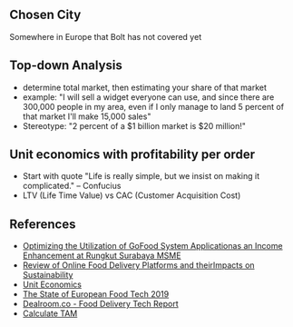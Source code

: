 ## Chosen City
Somewhere in Europe that Bolt has not covered yet

## Top-down Analysis
- determine total market, then estimating your share of that market
- example: "I will sell a widget everyone can use, and since there are 300,000 people in my area, even if I only manage to land 5 percent of that market I'll make 15,000 sales"
- Stereotype: "2 percent of a $1 billion market is $20 million!"

## Unit economics with profitability per order
- Start with quote "Life is really simple, but we insist on making it complicated." – Confucius
- LTV (Life Time Value) vs CAC (Customer Acquisition Cost)

## References
- [Optimizing the Utilization of GoFood System Applicationas an Income Enhancement at Rungkut Surabaya MSME](http://ebgc.upnjatim.ac.id/index.php/ebgc/article/download/88/37/)
- [Review of Online Food Delivery Platforms and theirImpacts on Sustainability](https://res.mdpi.com/d_attachment/sustainability/sustainability-12-05528/article_deploy/sustainability-12-05528-v2.pdf)
- [Unit Economics](https://www.lightercapital.com/blog/what-are-unit-economics/)
- [The State of European Food Tech 2019](https://foodtech.vc/the-state-of-european-food-tech-2019.pdf)
- [Dealroom.co - Food Delivery Tech Report](https://blog.dealroom.co/wp-content/uploads/2017/10/Food-Tech-Prez-FINAL.pdf)
- [Calculate TAM](https://blog.zoominfo.com/how-to-calculate-total-addressable-market/#calculate-tam)


